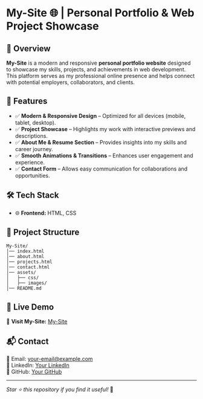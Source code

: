 # My-Site 🌐 | Personal Portfolio & Web Project Showcase

## 🚀 Overview
**My-Site** is a modern and responsive **personal portfolio website** designed to showcase my skills, projects, and achievements in web development. This platform serves as my professional online presence and helps connect with potential employers, collaborators, and clients.

## 🎯 Features
- ✅ **Modern & Responsive Design** – Optimized for all devices (mobile, tablet, desktop).
- ✅ **Project Showcase** – Highlights my work with interactive previews and descriptions.
- ✅ **About Me & Resume Section** – Provides insights into my skills and career journey.
- ✅ **Smooth Animations & Transitions** – Enhances user engagement and experience.
- ✅ **Contact Form** – Allows easy communication for collaborations and opportunities.

## 🛠 Tech Stack
- 🌐 **Frontend:** HTML, CSS

## 📂 Project Structure
```
My-Site/
│── index.html
│── about.html
│── projects.html
│── contact.html
│── assets/
│   ├── css/
│   ├── images/
│── README.md
```

## 🚀 Live Demo
🔗 **Visit My-Site:** [My-Site](https://blackcommando101.github.io/My-Site/)

## 📬 Contact
📧 Email: your-email@example.com  
💼 LinkedIn: [Your LinkedIn](https://linkedin.com/in/yourprofile)  
🐙 GitHub: [Your GitHub](https://github.com/Blackcommando101)  

---
_Star ⭐ this repository if you find it useful!_ 🚀
